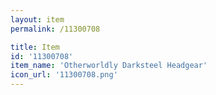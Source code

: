 ```yaml
---
layout: item
permalink: /11300708

title: Item
id: '11300708'
item_name: 'Otherworldly Darksteel Headgear'
icon_url: '11300708.png'
---
```

